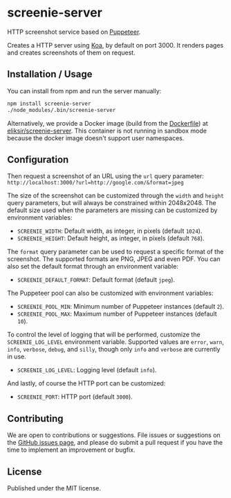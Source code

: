 # screenie-server

HTTP screenshot service based on [Puppeteer](https://github.com/GoogleChrome/puppeteer).

Creates a HTTP server using [Koa](https://github.com/koajs/koa), by default on
port 3000. It renders pages and creates screenshots of them on request.

## Installation / Usage

You can install from npm and run the server manually:

```bash
npm install screenie-server
./node_modules/.bin/screenie-server
```

Alternatively, we provide a Docker image (build from the
[Dockerfile](Dockerfile)) at [eliksir/screenie-server](https://hub.docker.com/r/eliksir/screenie-server/).
This container is not running in sandbox mode because the docker image doesn't
support user namespaces.

## Configuration

Then request a screenshot of an URL using the `url` query parameter:
`http://localhost:3000/?url=http://google.com/&format=jpeg`

The size of the screenshot can be customized through the `width` and `height`
query parameters, but will always be constrained within 2048x2048. The default
size used when the parameters are missing can be customized by environment
variables:

* `SCREENIE_WIDTH`: Default width, as integer, in pixels (default `1024`).
* `SCREENIE_HEIGHT`: Default height, as integer, in pixels (default `768`).

The `format` query parameter can be used to request a specific format of the
screenshot. The supported formats are PNG, JPEG and even PDF. You can
also set the default format through an environment variable:

* `SCREENIE_DEFAULT_FORMAT`: Default format (default `jpeg`).

The Puppeteer pool can also be customized with environment variables:

* `SCREENIE_POOL_MIN`: Minimum number of Puppeteer instances (default `2`).
* `SCREENIE_POOL_MAX`: Maximum number of Puppeteer instances (default `10`).

To control the level of logging that will be performed, customize the
`SCREENIE_LOG_LEVEL` environment variable. Supported values are `error`,
`warn`, `info`, `verbose`, `debug`, and `silly`, though only `info` and
`verbose` are currently in use.

* `SCREENIE_LOG_LEVEL`: Logging level (default `info`).

And lastly, of course the HTTP port can be customized:

* `SCREENIE_PORT`: HTTP port (default `3000`).

## Contributing

We are open to contributions or suggestions. File issues or suggestions on the
[GitHub issues page](https://github.com/eliksir/screenie-server/issues), and
please do submit a pull request if you have the time to implement an
improvement or bugfix.

## License

Published under the MIT license.

